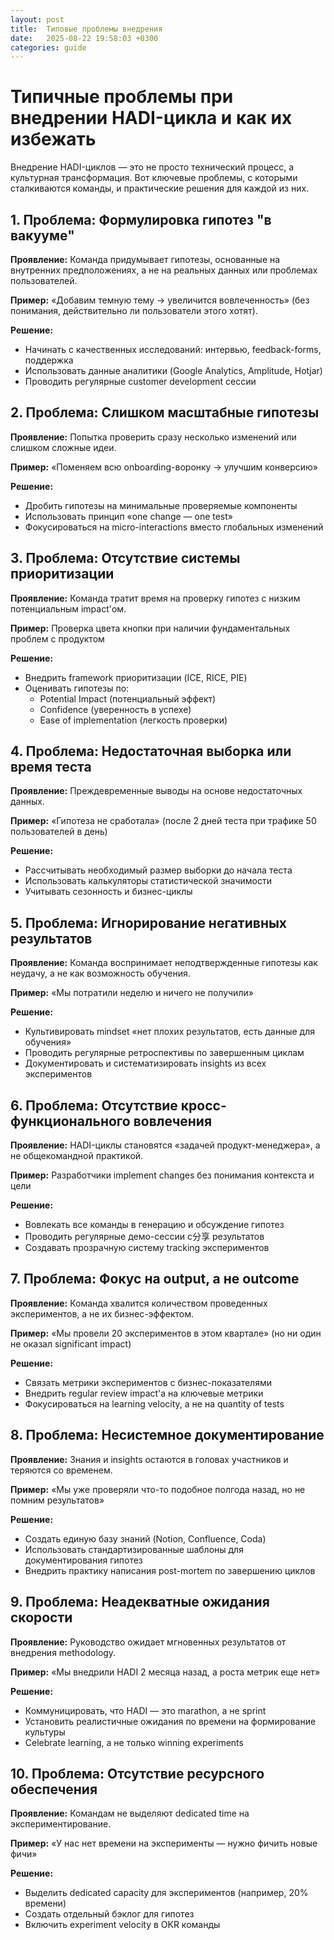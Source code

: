 ```yaml
---
layout: post
title:  Типовые проблемы внедрения
date:   2025-08-22 19:58:03 +0300
categories: guide
---
```


# Типичные проблемы при внедрении HADI-цикла и как их избежать

Внедрение HADI-циклов — это не просто технический процесс, а культурная трансформация. Вот ключевые проблемы, с которыми сталкиваются команды, и практические решения для каждой из них.

## 1. Проблема: Формулировка гипотез "в вакууме"

**Проявление:** Команда придумывает гипотезы, основанные на внутренних предположениях, а не на реальных данных или проблемах пользователей.

**Пример:** «Добавим темную тему → увеличится вовлеченность» (без понимания, действительно ли пользователи этого хотят).

**Решение:**
- Начинать с качественных исследований: интервью, feedback-forms, поддержка
- Использовать данные аналитики (Google Analytics, Amplitude, Hotjar)
- Проводить регулярные customer development сессии

## 2. Проблема: Слишком масштабные гипотезы

**Проявление:** Попытка проверить сразу несколько изменений или слишком сложные идеи.

**Пример:** «Поменяем всю onboarding-воронку → улучшим конверсию»

**Решение:**
- Дробить гипотезы на минимальные проверяемые компоненты
- Использовать принцип «one change — one test»
- Фокусироваться на micro-interactions вместо глобальных изменений

## 3. Проблема: Отсутствие системы приоритизации

**Проявление:** Команда тратит время на проверку гипотез с низким потенциальным impact'ом.

**Пример:** Проверка цвета кнопки при наличии фундаментальных проблем с продуктом

**Решение:**
- Внедрить framework приоритизации (ICE, RICE, PIE)
- Оценивать гипотезы по:
  - Potential Impact (потенциальный эффект)
  - Confidence (уверенность в успехе)
  - Ease of implementation (легкость проверки)

## 4. Проблема: Недостаточная выборка или время теста

**Проявление:** Преждевременные выводы на основе недостаточных данных.

**Пример:** «Гипотеза не сработала» (после 2 дней теста при трафике 50 пользователей в день)

**Решение:**
- Рассчитывать необходимый размер выборки до начала теста
- Использовать калькуляторы статистической значимости
- Учитывать сезонность и бизнес-циклы

## 5. Проблема: Игнорирование негативных результатов

**Проявление:** Команда воспринимает неподтвержденные гипотезы как неудачу, а не как возможность обучения.

**Пример:** «Мы потратили неделю и ничего не получили»

**Решение:**
- Культивировать mindset «нет плохих результатов, есть данные для обучения»
- Проводить регулярные ретроспективы по завершенным циклам
- Документировать и систематизировать insights из всех экспериментов

## 6. Проблема: Отсутствие кросс-функционального вовлечения

**Проявление:** HADI-циклы становятся «задачей продукт-менеджера», а не общекомандной практикой.

**Пример:** Разработчики implement changes без понимания контекста и цели

**Решение:**
- Вовлекать все команды в генерацию и обсуждение гипотез
- Проводить регулярные демо-сессии с分享 результатов
- Создавать прозрачную систему tracking экспериментов

## 7. Проблема: Фокус на output, а не outcome

**Проявление:** Команда хвалится количеством проведенных экспериментов, а не их бизнес-эффектом.

**Пример:** «Мы провели 20 экспериментов в этом квартале» (но ни один не оказал significant impact)

**Решение:**
- Связать метрики экспериментов с бизнес-показателями
- Внедрить regular review impact'а на ключевые метрики
- Фокусироваться на learning velocity, а не на quantity of tests

## 8. Проблема: Несистемное документирование

**Проявление:** Знания и insights остаются в головах участников и теряются со временем.

**Пример:** «Мы уже проверяли что-то подобное полгода назад, но не помним результатов»

**Решение:**
- Создать единую базу знаний (Notion, Confluence, Coda)
- Использовать стандартизированные шаблоны для документирования гипотез
- Внедрить практику написания post-mortem по завершению циклов

## 9. Проблема: Неадекватные ожидания скорости

**Проявление:** Руководство ожидает мгновенных результатов от внедрения methodology.

**Пример:** «Мы внедрили HADI 2 месяца назад, а роста метрик еще нет»

**Решение:**
- Коммуницировать, что HADI — это marathon, а не sprint
- Установить реалистичные ожидания по времени на формирование культуры
- Celebrate learning, а не только winning experiments

## 10. Проблема: Отсутствие ресурсного обеспечения

**Проявление:** Командам не выделяют dedicated time на экспериментирование.

**Пример:** «У нас нет времени на эксперименты — нужно фичить новые фичи»

**Решение:**
- Выделить dedicated capacity для экспериментов (например, 20% времени)
- Создать отдельный бэклог для гипотез
- Включить experiment velocity в OKR команды
